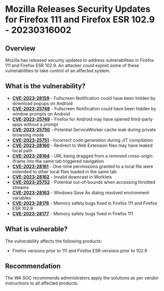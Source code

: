 # Mozilla Releases Security Updates for Firefox 111 and Firefox ESR 102.9 - 20230316002

## Overview

Mozilla has released security updates to address vulnerabilities in Firefox 111 and Firefox ESR 102.9. An attacker could exploit some of these vulnerabilities to take control of an affected system.

## What is the vulnerability?

- [**CVE-2023-28159**](https://cve.mitre.org/cgi-bin/cvename.cgi?name=CVE-2023-28159) - Fullscreen Notification could have been hidden by download popups on Android
- [**CVE-2023-25748**](https://cve.mitre.org/cgi-bin/cvename.cgi?name=CVE-2023-25748) - Fullscreen Notification could have been hidden by window prompts on Android
- [**CVE-2023-25749**](https://cve.mitre.org/cgi-bin/cvename.cgi?name=CVE-2023-25749) - Firefox for Android may have opened third-party apps without a prompt
- [**CVE-2023-25750**](https://cve.mitre.org/cgi-bin/cvename.cgi?name=CVE-2023-25750) - Potential ServiceWorker cache leak during private browsing mode
- [**CVE-2023-25751**](https://cve.mitre.org/cgi-bin/cvename.cgi?name=CVE-2023-25751) - Incorrect code generation during JIT compilation
- [**CVE-2023-28160**](https://cve.mitre.org/cgi-bin/cvename.cgi?name=CVE-2023-28160) - Redirect to Web Extension files may have leaked local path
- [**CVE-2023-28164**](https://cve.mitre.org/cgi-bin/cvename.cgi?name=CVE-2023-28164) - URL being dragged from a removed cross-origin iframe into the same tab triggered navigation
- [**CVE-2023-28161**](https://cve.mitre.org/cgi-bin/cvename.cgi?name=CVE-2023-28161) - One-time permissions granted to a local file were extended to other local files loaded in the same tab
- [**CVE-2023-28162**](https://cve.mitre.org/cgi-bin/cvename.cgi?name=CVE-2023-28162) - Invalid downcast in Worklets
- [**CVE-2023-25752**](https://cve.mitre.org/cgi-bin/cvename.cgi?name=CVE-2023-25752) - Potential out-of-bounds when accessing throttled streams
- [**CVE-2023-28163**](https://cve.mitre.org/cgi-bin/cvename.cgi?name=CVE-2023-28163) - Windows Save As dialog resolved environment variables
- [**CVE-2023-28176**](https://cve.mitre.org/cgi-bin/cvename.cgi?name=CVE-2023-28176) - Memory safety bugs fixed in Firefox 111 and Firefox ESR 102.9
- [**CVE-2023-28177**](https://cve.mitre.org/cgi-bin/cvename.cgi?name=CVE-2023-28177) - Memory safety bugs fixed in Firefox 111

## What is vulnerable?

The vulnerability affects the following products:

- Firefox versions prior to 111 and Firefox ESR versions prior to 102.9

## Recommendation

The WA SOC recommends administrators apply the solutions as per vendor instructions to all affected products.
